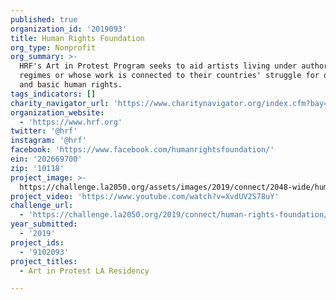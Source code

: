 ```yaml
---
published: true
organization_id: '2019093'
title: Human Rights Foundation
org_type: Nonprofit
org_summary: >-
  HRF's Art in Protest Program seeks to aid artists living under authoritarian
  regimes or whose work is connected to their countries' struggle for democracy
  and basic human rights.
tags_indicators: []
charity_navigator_url: 'https://www.charitynavigator.org/index.cfm?bay=search.profile&ein=202669700'
organization_website:
  - 'https://www.hrf.org'
twitter: '@hrf'
instagram: '@hrf'
facebook: 'https://www.facebook.com/humanrightsfoundation/'
ein: '202669700'
zip: '10118'
project_image: >-
  https://challenge.la2050.org/assets/images/2019/connect/2048-wide/human-rights-foundation.jpg
project_video: 'https://www.youtube.com/watch?v=XvdUV2S78uY'
challenge_url:
  - 'https://challenge.la2050.org/2019/connect/human-rights-foundation/'
year_submitted:
  - '2019'
project_ids:
  - '9102093'
project_titles:
  - Art in Protest LA Residency

---
```

